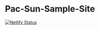 # Pac-Sun-Sample-Site

[![Netlify Status](https://api.netlify.com/api/v1/badges/803bf1e9-4319-4521-8369-21aabd14fd20/deploy-status)](https://app.netlify.com/sites/pac-sun-sample/deploys)
